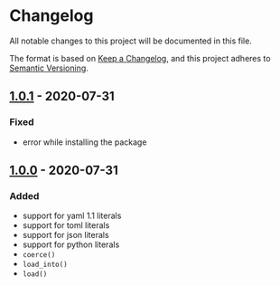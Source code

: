 # Changelog

All notable changes to this project will be documented in this file.

The format is based on [Keep a Changelog](https://keepachangelog.com/en/1.0.0/),
and this project adheres to [Semantic Versioning](https://semver.org/spec/v2.0.0.html).

## [1.0.1] - 2020-07-31

### Fixed

- error while installing the package

## [1.0.0] - 2020-07-31

### Added

- support for yaml 1.1 literals
- support for toml literals
- support for json literals
- support for python literals
- `coerce()`
- `load_into()`
- `load()`

[Unreleased]: https://github.com/ewen-lbh/python-typed-dotenv/compare/v1.0.1...HEAD
[1.0.1]: https://github.com/ewen-lbh/python-typed-dotenv/compare/v1.0.0...v1.0.1
[1.0.0]: https://github.com/ewen-lbh/python-typed-dotenv/releases/tag/v1.0.0

[//]: # (C3-2-DKAC:GGH:Rewen-lbh/python-typed-dotenv:Tv{t})
